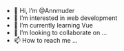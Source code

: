 - 👋 Hi, I’m @Annmuder
- 👀 I’m interested in web development
- 🌱 I’m currently learning Vue
- 💞️ I’m looking to collaborate on ...
- 📫 How to reach me ...

<!---
Annmuder/Annmuder is a ✨ special ✨ repository because its `README.md` (this file) appears on your GitHub profile.
You can click the Preview link to take a look at your changes.
--->

